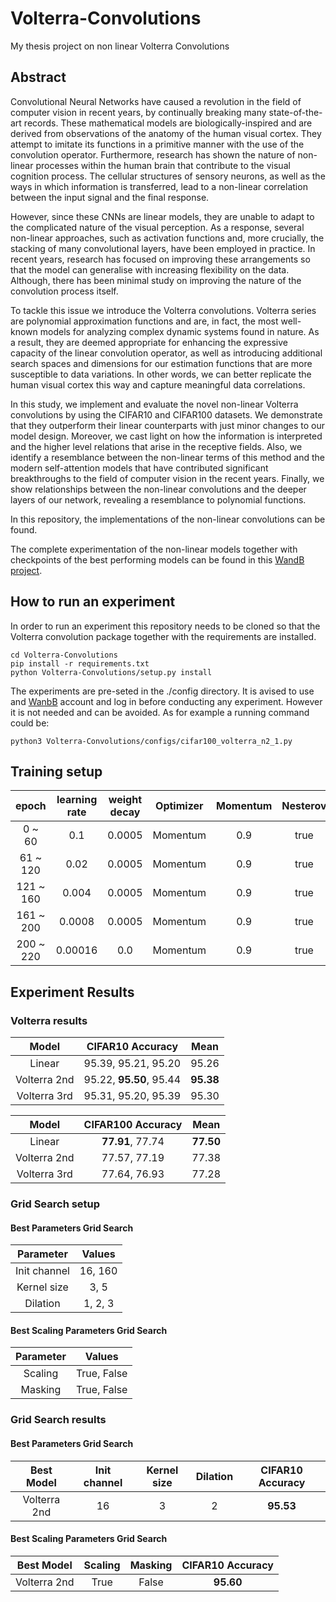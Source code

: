 # Volterra-Convolutions
My thesis project on non linear Volterra Convolutions

## Abstract
Convolutional Neural Networks have caused a revolution in the field of computer vision in recent years, by continually breaking many state-of-the-art records.
These mathematical models are biologically-inspired and are derived from observations of the anatomy of the human visual cortex. They attempt to imitate its functions in a primitive manner with the use of the convolution operator.
Furthermore, research has shown the nature of non-linear processes within the human brain that contribute to the visual cognition process. The cellular structures of sensory neurons, as well as the ways in which information is transferred, lead to a non-linear correlation between the input signal and the final response.

However, since these CNNs are linear models, they are unable to adapt to the complicated nature of the visual perception.
As a response, several non-linear approaches, such as activation functions and, more crucially, the stacking of many convolutional layers, have been employed in practice. In recent years, research has focused on improving these arrangements so that the model can generalise with increasing flexibility on the data.
Although, there has been minimal study on improving the nature of the convolution process itself. 

To tackle this issue we introduce the Volterra convolutions.
Volterra series are polynomial approximation functions and are, in fact, the most well-known models for analyzing complex dynamic systems found in nature. 
As a result, they are deemed appropriate for enhancing the expressive capacity of the linear convolution operator, as well as introducing additional search spaces and dimensions for our estimation functions that are more susceptible to data variations. In other words, we can better replicate the human visual cortex this way and capture meaningful data correlations. 

In this study, we implement and evaluate the novel non-linear Volterra convolutions by using the CIFAR10 and CIFAR100 datasets.
We demonstrate that they outperform their linear counterparts with just minor changes to our model design.
Moreover, we cast light on how the information is interpreted and the higher level relations that arise in the receptive fields.
Also, we identify a resemblance between the non-linear terms of this method and the modern self-attention models that have contributed significant breakthroughs to the field of computer vision in the recent years.
Finally, we show relationships between the non-linear convolutions and the deeper layers of our network, revealing a resemblance to polynomial functions.

In this repository, the implementations of the non-linear convolutions can be found.

The complete experimentation of the non-linear models together with checkpoints of the best performing models can be found in this [WandB project](https://wandb.ai/andreas_giannoutsos/Volterra-Convolutions).

## How to run an experiment

In order to run an experiment this repository needs to be cloned so that the Volterra convolution package together with the requirements are installed.

```git clone https://github.com/AGiannoutsos/Volterra-Convolutions.git
cd Volterra-Convolutions 
pip install -r requirements.txt
python Volterra-Convolutions/setup.py install
```

The experiments are pre-seted in the ./config directory. It is avised to use and [WanbB](https://wandb.ai/site) account and log in before conducting any experiment. However it is not needed and can be avoided.
As for example a running command could be:

```
python3 Volterra-Convolutions/configs/cifar100_volterra_n2_1.py
```



## Training setup

|   epoch   | learning rate |  weight decay | Optimizer | Momentum | Nesterov |
|:---------:|:-------------:|:-------------:|:---------:|:--------:|:--------:|
|   0 ~ 60  |      0.1      |     0.0005    | Momentum  |    0.9   |   true   |
|  61 ~ 120 |      0.02     |     0.0005    | Momentum  |    0.9   |   true   |
| 121 ~ 160 |     0.004     |     0.0005    | Momentum  |    0.9   |   true   |
| 161 ~ 200 |     0.0008    |     0.0005    | Momentum  |    0.9   |   true   |
| 200 ~ 220 |     0.00016   |     0.0       | Momentum  |    0.9   |   true   |

## Experiment Results

### Volterra results

| Model         | CIFAR10 Accuracy          | Mean         | 
|:-------------:|:-------------------------:|:------------:|
| Linear        |   95.39, 95.21, 95.20     |   95.26      | 
| Volterra 2nd  |   95.22, **95.50**, 95.44 |   **95.38**  |
| Volterra 3rd  |   95.31, 95.20, 95.39     |   95.30      |

| Model         | CIFAR100 Accuracy  | Mean         | 
|:-------------:|:------------------:|:------------:|
| Linear        |   **77.91**, 77.74 |   **77.50**  | 
| Volterra 2nd  |   77.57, 77.19     |   77.38      |
| Volterra 3rd  |   77.64, 76.93     |   77.28      |

### Grid Search setup

#### Best Parameters Grid Search
| Parameter          | Values      |
|:------------------:|:-----------:|
| Init channel       |   16, 160   |
| Kernel size        |   3, 5      |
| Dilation           |   1, 2, 3   |


#### Best Scaling Parameters Grid Search
| Parameter          | Values        |
|:------------------:|:-------------:|
| Scaling            |   True, False |
| Masking            |   True, False |

### Grid Search results


#### Best Parameters Grid Search
| Best Model         | Init channel | Kernel size | Dilation | CIFAR10 Accuracy |
|:------------------:|:------------:|:-----------:|:--------:|:----------------:|
| Volterra 2nd       |   16         | 3           | 2        | **95.53**        |


#### Best Scaling Parameters Grid Search
| Best Model         | Scaling | Masking | CIFAR10 Accuracy |
|:------------------:|:-------:|:-------:|:----------------:|
| Volterra 2nd       | True    | False   | **95.60**        |




